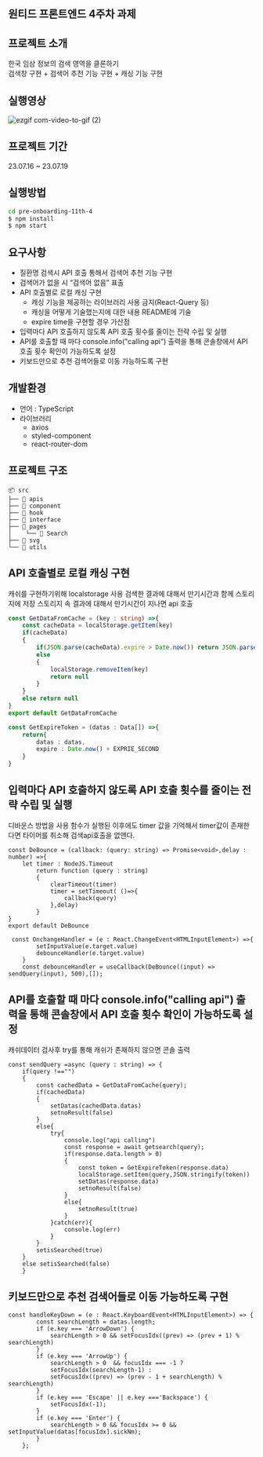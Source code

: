 ## 원티드 프론트엔드 4주차 과제

## 프로젝트 소개
한국 임상 정보의 검색 영역을 클론하기 <br/>
검색창 구현 + 검색어 추천 기능 구현 + 캐싱 기능 구현

## 실행영상
![ezgif com-video-to-gif (2)](https://github.com/kwonja/pre-onboarding-11th-4/assets/42410000/b48caf90-4266-4af3-8ae6-0b812fc66188)
## 프로젝트 기간
23.07.16 ~ 23.07.19

## 실행방법
 ```zsh
 cd pre-onboarding-11th-4
 $ npm install
 $ npm start
 ```
## 요구사항
- 질환명 검색시 API 호출 통해서 검색어 추천 기능 구현
- 검색어가 없을 시 “검색어 없음” 표출
- API 호출별로 로컬 캐싱 구현
  - 캐싱 기능을 제공하는 라이브러리 사용 금지(React-Query 등)
  - 캐싱을 어떻게 기술했는지에 대한 내용 README에 기술
  - expire time을 구현할 경우 가산점
- 입력마다 API 호출하지 않도록 API 호출 횟수를 줄이는 전략 수립 및 실행
- API를 호출할 때 마다 console.info("calling api") 출력을 통해 콘솔창에서 API 호출 횟수 확인이 가능하도록 설정
- 키보드만으로 추천 검색어들로 이동 가능하도록 구현

## 개발환경
- 언어 : TypeScript
- 라이브러리
  - axios
  - styled-component
  - react-router-dom
## 프로젝트 구조
```
📦 src
├── 📂 apis
├── 📂 component
├── 📂 hook
├── 📂 interface
├── 📂 pages
│    └── 📂 Search
├── 📂 svg
└── 📂 utils
```
## API 호출별로 로컬 캐싱 구현
캐쉬를 구현하기위해 localstorage 사용
검색한 결과에 대해서 만기시간과 함께 스토리지에 저장
스토리지 속 결과에 대해서 만기시간이 지나면 api 호출
```ts
const GetDataFromCache = (key : string) =>{
    const cacheData = localStorage.getItem(key)
    if(cacheData)
    {
        if(JSON.parse(cacheData).expire > Date.now()) return JSON.parse(cacheData)
        else
        {
            localStorage.removeItem(key)
            return null
        }
    }
    else return null
}
export default GetDataFromCache
```
```ts
const GetExpireToken = (datas : Data[]) =>{
    return{
        datas : datas,
        expire : Date.now() + EXPRIE_SECOND
    }
}
```
## 입력마다 API 호출하지 않도록 API 호출 횟수를 줄이는 전략 수립 및 실행
디바운스 방법을 사용
함수가 실행된 이후에도 timer 값을 기억해서 timer값이 존재한다면 타이머를 취소해 검색api호출을 없앤다.
```tsx
const DeBounce = (callback: (query: string) => Promise<void>,delay : number) =>{
    let timer : NodeJS.Timeout
        return function (query : string)
        {
            clearTimeout(timer)
            timer = setTimeout( ()=>{
                callback(query)
            },delay)
        }
}
export default DeBounce
```
```tsx
 const OnchangeHandler = (e : React.ChangeEvent<HTMLInputElement>) =>{
        setInputValue(e.target.value)
        debounceHandler(e.target.value)
    }
    const debounceHandler = useCallback(DeBounce((input) => sendQuery(input), 500),[]);
```
## API를 호출할 때 마다 console.info("calling api") 출력을 통해 콘솔창에서 API 호출 횟수 확인이 가능하도록 설정
캐쉬데이터 검사후 try를 통해 캐쉬가 존재하지 않으면 콘솔 출력
```tsx
const sendQuery =async (query : string) => {
    if(query !=="")
    {
        const cachedData = GetDataFromCache(query);
        if(cachedData)
        {
            setDatas(cachedData.datas)
            setnoResult(false)
        }
        else{
            try{
                console.log("api calling")
                const response = await getsearch(query);
                if(response.data.length > 0)
                {
                    const token = GetExpireToken(response.data)
                    localStorage.setItem(query,JSON.stringify(token))
                    setDatas(response.data)
                    setnoResult(false)
                }
                else{
                    setnoResult(true)
                }
            }catch(err){
                console.log(err)
            }
        }
        setisSearched(true)
    }
    else setisSearched(false)
    }
```
## 키보드만으로 추천 검색어들로 이동 가능하도록 구현
```tsx
const handleKeyDown = (e : React.KeyboardEvent<HTMLInputElement>) => {
		const searchLength = datas.length;
		if (e.key === 'ArrowDown') {
			searchLength > 0 && setFocusIdx((prev) => (prev + 1) % searchLength)
		}
		if (e.key === 'ArrowUp') {
			searchLength > 0  && focusIdx === -1 ? 
            setFocusIdx(searchLength-1) :
            setFocusIdx((prev) => (prev - 1 + searchLength) % searchLength)
		}
		if (e.key === 'Escape' || e.key ==='Backspace') {
			setFocusIdx(-1);
		}
		if (e.key === 'Enter') {
			searchLength > 0 && focusIdx >= 0 && setInputValue(datas[focusIdx].sickNm);
		}
	};
```
